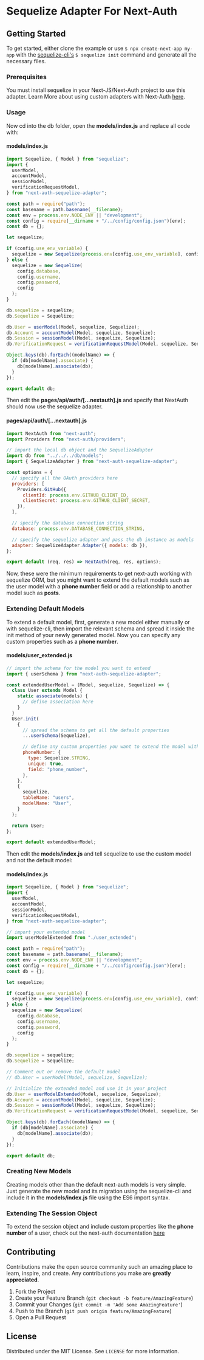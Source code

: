 # Sequelize Adapter For Next-Auth


## Getting Started

To get started, either clone the example or use `$ npx create-next-app my-app` with the [sequelize-cli's](https://www.npmjs.com/package/sequelize-cli) `$ sequelize init` command and generate all the necessary files.

### Prerequisites

You must install sequelize in your Next-JS/Next-Auth project to use this adapter. Learn More about using custom adapters with Next-Auth [here](https://next-auth.js.org/schemas/adapters).

### Usage

Now cd into the db folder, open the **models/index.js** and replace all code with:

#### models/index.js

```javascript
import Sequelize, { Model } from "sequelize";
import {
  userModel,
  accountModel,
  sessionModel,
  verificationRequestModel,
} from "next-auth-sequelize-adapter";

const path = require("path");
const basename = path.basename(__filename);
const env = process.env.NODE_ENV || "development";
const config = require(__dirname + "/../config/config.json")[env];
const db = {};

let sequelize;

if (config.use_env_variable) {
  sequelize = new Sequelize(process.env[config.use_env_variable], config);
} else {
  sequelize = new Sequelize(
    config.database,
    config.username,
    config.password,
    config
  );
}

db.sequelize = sequelize;
db.Sequelize = Sequelize;

db.User = userModel(Model, sequelize, Sequelize);
db.Account = accountModel(Model, sequelize, Sequelize);
db.Session = sessionModel(Model, sequelize, Sequelize);
db.VerificationRequest = verificationRequestModel(Model, sequelize, Sequelize);

Object.keys(db).forEach((modelName) => {
  if (db[modelName].associate) {
    db[modelName].associate(db);
  }
});

export default db;
```

Then edit the **pages/api/auth/[...nextauth].js** and specify that NextAuth should now use the sequelize adapter.

#### pages/api/auth/[...nextauth].js

```javascript
import NextAuth from "next-auth";
import Providers from "next-auth/providers";

// import the local db object and the SequelizeAdapter
import db from "../../../db/models";
import { SequelizeAdapter } from "next-auth-sequelize-adapter";

const options = {
  // specify all the OAuth providers here
  providers: [
    Providers.GitHub({
      clientId: process.env.GITHUB_CLIENT_ID,
      clientSecret: process.env.GITHUB_CLIENT_SECRET,
    }),
  ],

  // specify the database connection string
  database: process.env.DATABASE_CONNECTION_STRING,

  // specify the sequelize adapter and pass the db instance as models
  adapter: SequelizeAdapter.Adapter({ models: db }),
};

export default (req, res) => NextAuth(req, res, options);
```

Now, these were the minimum requirements to get next-auth working with sequelize ORM, but you might want to extend the default models such as the user model with a **phone number** field or add a relationship to another model such as **posts**.

### Extending Default Models

To extend a default model, first, generate a new model either manually or with sequelize-cli, then import the relevant schema and spread it inside the init method of your newly generated model. Now you can specify any custom properties such as a **phone number**.

#### models/user_extended.js

```javascript
// import the schema for the model you want to extend
import { userSchema } from "next-auth-sequelize-adapter";

const extendedUserModel = (Model, sequelize, Sequelize) => {
  class User extends Model {
    static associate(models) {
      // define association here
    }
  }
  User.init(
    {
      // spread the schema to get all the default properties
      ...userSchema(Sequelize),

      // define any custom properties you want to extend the model with
      phoneNumber: {
        type: Sequelize.STRING,
        unique: true,
        field: "phone_number",
      },
    },
    {
      sequelize,
      tableName: "users",
      modelName: "User",
    }
  );

  return User;
};

export default extendedUserModel;
```

Then edit the **models/index.js** and tell sequelize to use the custom model and not the default model:

#### models/index.js

```javascript
import Sequelize, { Model } from "sequelize";
import {
  userModel,
  accountModel,
  sessionModel,
  verificationRequestModel,
} from "next-auth-sequelize-adapter";

// import your extended model
import userModelExtended from "./user_extended";

const path = require("path");
const basename = path.basename(__filename);
const env = process.env.NODE_ENV || "development";
const config = require(__dirname + "/../config/config.json")[env];
const db = {};

let sequelize;

if (config.use_env_variable) {
  sequelize = new Sequelize(process.env[config.use_env_variable], config);
} else {
  sequelize = new Sequelize(
    config.database,
    config.username,
    config.password,
    config
  );
}

db.sequelize = sequelize;
db.Sequelize = Sequelize;

// Comment out or remove the default model
// db.User = userModel(Model, sequelize, Sequelize);

// Initialize the extended model and use it in your project
db.User = userModelExtended(Model, sequelize, Sequelize);
db.Account = accountModel(Model, sequelize, Sequelize);
db.Session = sessionModel(Model, sequelize, Sequelize);
db.VerificationRequest = verificationRequestModel(Model, sequelize, Sequelize);

Object.keys(db).forEach((modelName) => {
  if (db[modelName].associate) {
    db[modelName].associate(db);
  }
});

export default db;
```

### Creating New Models

Creating models other than the default next-auth models is very simple. Just generate the new model and its migration using the sequelize-cli and include it in the **models/index.js** file using the ES6 import syntax.

### Extending The Session Object

To extend the session object and include custom properties like the **phone number** of a user, check out the next-auth documentation [here](https://next-auth.js.org/configuration/callbacks#session-callback)

## Contributing

Contributions make the open source community such an amazing place to learn, inspire, and create. Any contributions you make are **greatly appreciated**.

1. Fork the Project
2. Create your Feature Branch (`git checkout -b feature/AmazingFeature`)
3. Commit your Changes (`git commit -m 'Add some AmazingFeature'`)
4. Push to the Branch (`git push origin feature/AmazingFeature`)
5. Open a Pull Request

## License

Distributed under the MIT License. See `LICENSE` for more information.
